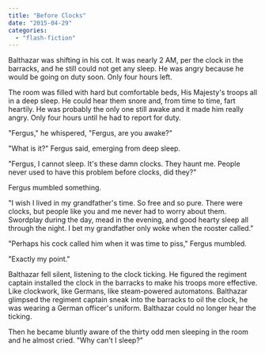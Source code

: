 ```yaml
---
title: "Before Clocks"
date: "2015-04-29"
categories: 
  - "flash-fiction"
---
```


Balthazar was shifting in his cot. It was nearly 2 AM, per the clock in the barracks, and he still could not get any sleep. He was angry because he would be going on duty soon. Only four hours left.

The room was filled with hard but comfortable beds, His Majesty's troops all in a deep sleep. He could hear them snore and, from time to time, fart heartily. He was probably the only one still awake and it made him really angry. Only four hours until he had to report for duty.

"Fergus," he whispered, "Fergus, are you awake?"

"What is it?" Fergus said, emerging from deep sleep.

"Fergus, I cannot sleep. It's these damn clocks. They haunt me. People never used to have this problem before clocks, did they?"

Fergus mumbled something.

"I wish I lived in my grandfather's time. So free and so pure. There were clocks, but people like you and me never had to worry about them. Swordplay during the day, mead in the evening, and good hearty sleep all through the night. I bet my grandfather only woke when the rooster called."

"Perhaps his cock called him when it was time to piss," Fergus mumbled.

"Exactly my point."

Balthazar fell silent, listening to the clock ticking. He figured the regiment captain installed the clock in the barracks to make his troops more effective. Like clockwork, like Germans, like steam-powered automatons. Balthazar glimpsed the regiment captain sneak into the barracks to oil the clock, he was wearing a German officer's uniform. Balthazar could no longer hear the ticking.

Then he became bluntly aware of the thirty odd men sleeping in the room and he almost cried. "Why can't I sleep?"

